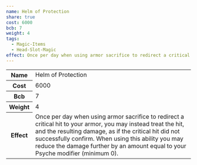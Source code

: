 ```yaml
---
name: Helm of Protection
share: true
cost: 6000
bcb: 7
weight: 4
tags:
  - Magic-Items
  - Head-Slot-Magic
effect: Once per day when using armor sacrifice to redirect a critical hit to your armor, you may instead treat the hit, and the resulting damage, as if the critical hit did not successfully confirm. When using this ability you may reduce the damage further by an amount equal to your Psyche modifier (minimum 0).
---
```


<p><span style="overflow-x: auto;"><table><tbody><tr><th>Name</th><td>Helm of Protection</td></tr><tr><th>Cost</th><td>6000</td></tr><tr><th>Bcb</th><td>7</td></tr><tr><th>Weight</th><td>4</td></tr><tr><th>Effect</th><td>Once per day when using armor sacrifice to redirect a critical hit to your armor, you may instead treat the hit, and the resulting damage, as if the critical hit did not successfully confirm. When using this ability you may reduce the damage further by an amount equal to your Psyche modifier (minimum 0).</td></tr></tbody></table></span></p>